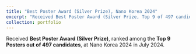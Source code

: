 ```yaml
---
title: "Best Poster Award (Silver Prize), Nano Korea 2024"
excerpt: "Received Best Poster Award (Silver Prize, Top 9 of 497 candidates), Nano Korea 2024 (Jul. 2024)"
collection: portfolio
---
```


Received **Best Poster Award (Silver Prize)**, ranked among the **Top 9 Posters out of 497 candidates**, at Nano Korea 2024 in July 2024.
